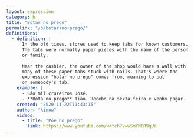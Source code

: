 ```yaml
---
layout: expression
category: b
title: "Botar no prego"
permalink: "/b/botar+no+prego/"
definitions:
  - definition: |
      In the old times, stores used to keep tabs for known customers.
      The tabs were normally paper pieces with the name of the person
      or family.
      
      Near the cashier, the owner of the shop would have a wall with
      many of these paper tabs stuck with nails. That's where the
      expression "botar no prego" comes from, meaning to put
      on somebody's tab.
    example: |
      - São mil cruzeiros José.
      - **Bota no prego** Tião. Recebo na sexta-feira e venho pagar.
    created: "2020-11-22T11:43:15"
    author: "kinow"
    videos:
      - title: "Põe no prego"
        link: https://www.youtube.com/watch?v=wSmYMBR9qUo
---
```

